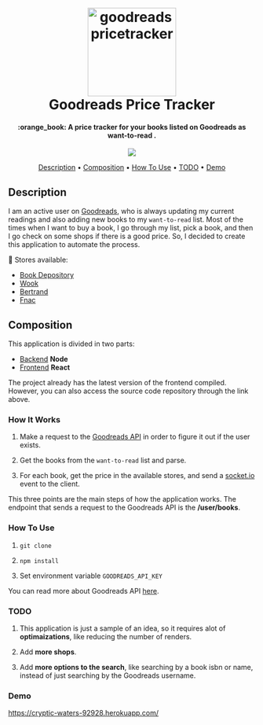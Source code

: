 
<h1 align="center">
  <br>
    <a href="https://github.com/soltex1/goodreads-price-tracker-backend">
    <img src="https://i.imgur.com/xl7Vpcl.png" alt="goodreadspricetracker" width="180">
    </a>
  <br>
  Goodreads Price Tracker
  <br>
</h1>

<h4 align="center">:orange_book: A price tracker for your books listed on Goodreads as want-to-read .</h4>

<p align="center">
  <img src="https://i.imgur.com/Tp2xsSe.gif">
</p>

<p align="center">
  <a href="#description">Description</a> •
  <a href="#composition">Composition</a> •
  <a href="#how-to-use">How To Use</a> •
  <a href="#TODO">TODO</a> •
  <a href="#DEMO">Demo</a>
</p>

## Description

I am an active user on [Goodreads](https://www.goodreads.com/), who is always updating my current readings and also adding new books to my `want-to-read` list. Most of the times when I want to buy a book, I go through my list, pick a book, and then I go check on some shops if there is a good price. So, I decided to create this application to automate the process.

:convenience_store: Stores available:

* [Book Depository](https://www.bookdepository.com/)
* [Wook](https://www.wook.pt/) 
* [Bertrand](https://www.bertrand.pt/) 
* [Fnac](https://www.fnac.pt/)

## Composition

This application is divided in two parts:

* [Backend](https://github.com/soltex1/goodreads-price-tracker-backend) **Node**
* [Frontend](https://github.com/soltex1/goodreads-price-tracker-frontend) **React**

The project already has the latest version of the frontend compiled. However, you can also access the source code repository through the link above.


### How It Works

1. Make a request to the [Goodreads API](https://www.goodreads.com/api) in order to figure it out if the user exists.

2. Get the books from the `want-to-read` list and parse.

3. For each book, get the price in the available stores, and send a [socket.io](https://socket.io/) event to the client.

This three points are the main steps of how the application works. The endpoint that sends a request to the Goodreads API is the **/user/books**.

### How To Use

1. `git clone`

2. `npm install`

3. Set environment variable `GOODREADS_API_KEY`

You can read more about Goodreads API [here](https://www.goodreads.com/api).

### TODO

1. This application is just a sample of an idea, so it requires alot of **optimaizations**, like reducing the number of renders.

2. Add **more shops**.

3. Add **more options to the search**, like searching by a book isbn or name, instead of just searching by the Goodreads username. 

### Demo

https://cryptic-waters-92928.herokuapp.com/
